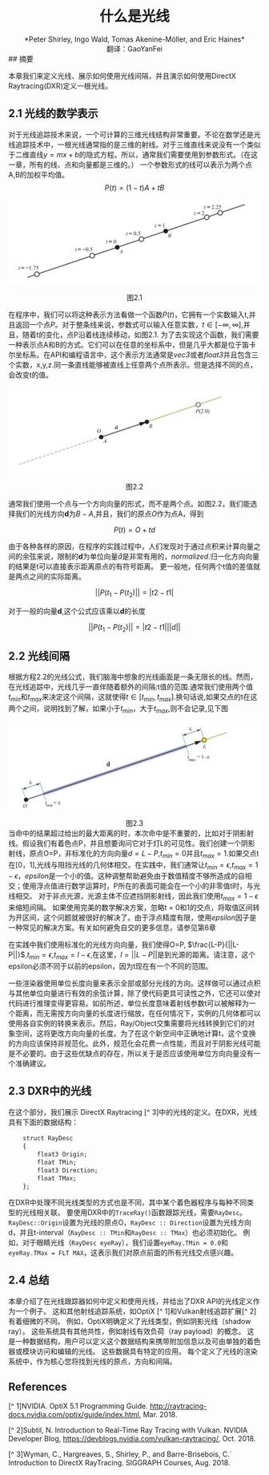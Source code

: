 
# <center>什么是光线</center>
<center>*Peter Shirley, Ingo Wald, Tomas Akenine-Möller, and Eric Haines*</center>
<center>翻译：GaoYanFei</center>
## 摘要

本章我们来定义光线、展示如何使用光线间隔，并且演示如何使用DirectX Raytracing(DXR)定义一根光线。
## 2.1 光线的数学表示
对于光线追踪技术来说，一个可计算的三维光线结构非常重要。不论在数学还是光线追踪技术中，一根光线通常指的是三维的射线。对于三维直线来说没有一个类似于二维直线$y=mx+b$的隐式方程。所以，通常我们需要使用到参数形式。（在这一章，所有的线、点和向量都是三维的。）
一个参数形式的线可以表示为两个点A,B的加权平均值。
$$P(t)=(1-t)A+tB \tag{2.1}$$


![2.1](./2.1.jpg)
                                                                         <center>图2.1</center>

在程序中，我们可以将这种表示方法看做一个函数$P(t)$，它拥有一个实数输入t,并且返回一个点$P$。对于整条线来说，参数式可以输入任意实数，$t\in [-\infty,\infty]$,并且，随着t的变化，点P沿着线连续移动，如图2.1.
为了去实现这个函数，我们需要一种表示点A和B的方式。它们可以在任意的坐标系中，但是几乎大都是位于笛卡尔坐标系。在API和编程语言中，这个表示方法通常是*vec3*或者*float3*并且包含三个实数，x,y,z.同一条直线能够被直线上任意两个点所表示。但是选择不同的点，会改变t的值。

![2.2](./2.2.jpg)
                                                                        <center>图2.2</center>

通常我们使用一个点与一个方向向量的形式，而不是两个点。如图2.2，我们能选择我们的光线方向**d**为$B-A$,并且，我们的原点*O*作为点A，得到

$$P(t)=O+td$$

由于各种各样的原因，在程序的实践过程中，人们发现对于通过点积来计算向量之间的余弦来说，限制的**d**为单位向量$\hat{d}$是非常有用的，*normalized*.归一化方向向量的结果是t可以直接表示距离原点的有符号距离。 更一般地，任何两个t值的差值就是两点之间的实际距离。

$$||P(t_{1}-P(t_{2})||=|t2-t1| \tag{2.3}$$

对于一般的向量**d**,这个公式应该乘以**d**的长度

$$||P(t_{1}-P(t_{2})||=|t2-t1|||d|| \tag{2.4}$$

## 2.2 光线间隔
根据方程2.2的光线公式，我们脑海中想象的光线画面是一条无限长的线。然而，在光线追踪中，光线几乎一直伴随着额外的间隔:t值的范围.通常我们使用两个值 
$t_{min}$和$t_{max}$来决定这个间隔，这就使得$t\in [t_{min},t_{max}]$.换句话说,如果交点的t在这两个之间，说明找到了解，如果小于$t_{min}$，大于$t_{max}$,则不会记录,见下图

![2.3](./2.3.jpg)
                                                                         <center>图2.3</center>
当命中的结果超过给出的最大距离的时，本次命中是不重要的，比如对于阴影射线。假设我们有着色点P，并且想要询问它对于灯L的可见性。我们创建一个阴影射线，原点O=P，非标准化的方向向量$d=L-P$,$t_{min}=0$并且$t_{max}=1$.如果交点t在[0，1],光线与阻挡光线的几何体相交。在实践中，我们通常让$t_{min}=\epsilon$,$t_{max}=1-\epsilon$，$epsilon$是一个小的值。这种调整帮助避免由于数值精度不够所造成的自相交；使用浮点值进行数学运算时，P所在的表面可能会在一个小的非零值t时，与光线相交。 对于非点光源，光源主体不应遮挡阴影射线，因此我们使用$t_{max}=1-\epsilon$来缩短间隔。 如果使用完美的数学解决方案，忽略t = 0和1的交点，将取值区间转为开区间，这个问题就被很好的解决了。由于浮点精度有限，使用$epsilon$因子是一种常见的解决方案。有关如何避免自交的更多信息，请参见第6章

在实践中我们使用标准化的光线方向向量，我们使得O=P,
$\frac{L-P}{||L-P||}$,$t_{min}=\epsilon$,$t_{max}=l-\epsilon$,在这里，$l=||L-P||$是到光源的距离。请注意，这个epsilon必须不同于以前的epsilon，因为t现在有一个不同的范围。

一些渲染器使用单位长度向量来表示全部或部分光线的方向。这样做可以通过点积与其他单位向量进行有效的余弦计算，除了使代码更具可读性之外，它还可以使对代码进行推理变得更容易。如前所述，单位长度意味着射线参数t可以被解释为一个距离，而无需按方向向量的长度进行缩放，在任何情况下，实例的几何体都可以使用各自实例的转换来表示。然后，Ray/Object交集需要将光线转换到它们的对象空间，这将更改方向向量的长度。为了在这个新空间中正确地计算t，这个变换的方向应该保持非规范化。此外，规范化会花费一点性能，而且对于阴影光线可能是不必要的。由于这些优缺点的存在，所以关于是否应该使用单位方向向量没有一个准确建议。

## 2.3 DXR中的光线
在这个部分，我们展示 DirectX Raytracing [^ 3]中的光线的定义。在DXR，光线具有下面的数据结构：
```
    struct RayDesc
    {
        float3 Origin;
        float TMin;
        float3 Direction;
        float TMax;
    };
```
在DXR中处理不同光线类型的方式也是不同，其中某个着色器程序与每种不同类型的光线相关联。 要使用DXR中的`TraceRay()`函数跟踪光线，需要`RayDesc`。 `RayDesc::Origin`设置为光线的原点O，`RayDesc :: Direction`设置为光线方向d，并且t-interval（`RayDesc :: TMin`和`RayDesc :: TMax`）也必须初始化。 例如，对于眼睛光线（`RayDesc eyeRay`），我们设置`eyeRay.TMin = 0.0`和`eyeRay.TMax = FLT MAX`，这表示我们对原点前面的所有光线交点感兴趣。


## 2.4	总结
本章介绍了在光线跟踪器如何中定义和使用光线，并给出了DXR API的光线定义作为一个例子。 这和其他射线追踪系统，如OptiX [^ 1]和Vulkan射线追踪扩展[^ 2]有着细微的不同。 例如，OptiX明确定义了光线类型，例如阴影光线（shadow ray）。 这些系统具有其他共性，例如射线有效负荷（ray payload）的概念。 这是一种数据结构，用户可以定义这个数据结构来携带附加信息以及可由单独的着色器或模块访问和编辑的光线。 这些数据具有特定的应用。 每个定义了光线的渲染系统中，作为核心您将找到光线的原点，方向和间隔。

## References
[^ 1]NVIDIA. OptiX 5.1 Programming Guide. http://raytracing-docs.nvidia.com/optix/guide/index.html, Mar. 2018.

[^ 2]Subtil, N. Introduction to Real-Time Ray Tracing with Vulkan.	NVIDIA
Developer Blog, https://devblogs.nvidia.com/vulkan-raytracing/, Oct. 2018.

[^ 3]Wyman, C., Hargreaves, S., Shirley, P., and Barre-Brisebois, C.´ Introduction to DirectX RayTracing. SIGGRAPH Courses, Aug. 2018.
